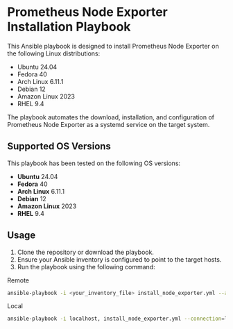 # Prometheus Node Exporter Installation Playbook

This Ansible playbook is designed to install Prometheus Node Exporter on the following Linux distributions:

- Ubuntu 24.04
- Fedora 40
- Arch Linux 6.11.1
- Debian 12
- Amazon Linux 2023
- RHEL 9.4

The playbook automates the download, installation, and configuration of Prometheus Node Exporter as a systemd service on the target system.

## Supported OS Versions

This playbook has been tested on the following OS versions:

- **Ubuntu** 24.04
- **Fedora** 40
- **Arch Linux** 6.11.1
- **Debian** 12
- **Amazon Linux** 2023
- **RHEL** 9.4

## Usage

1. Clone the repository or download the playbook.
2. Ensure your Ansible inventory is configured to point to the target hosts.
3. Run the playbook using the following command:

Remote

   ```bash
   ansible-playbook -i <your_inventory_file> install_node_exporter.yml --ask-become-pass
   ```
Local

   ```bash
   ansible-playbook -i localhost, install_node_exporter.yml --connection=local
   ```

